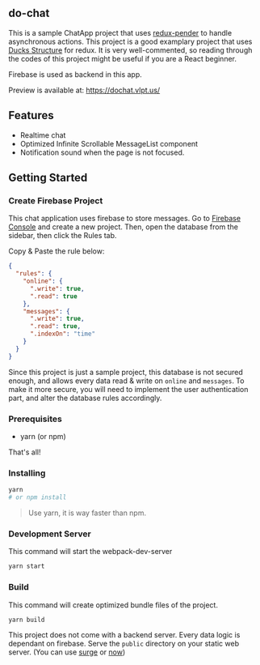 ## do-chat

This is a sample ChatApp project that uses [redux-pender](https://github.com/velopert/redux-pender) to handle asynchronous actions. This project is a good examplary project that uses [Ducks Structure](https://github.com/erikras/ducks-modular-redux) for redux. It is very well-commented, so reading through the codes of this project might be useful if you are a React beginner.

Firebase is used as backend in this app.

Preview is available at: https://dochat.vlpt.us/

## Features

- Realtime chat
- Optimized Infinite Scrollable MessageList component 
- Notification sound when the page is not focused.

## Getting Started

### Create Firebase Project
This chat application uses firebase to store messages. Go to [Firebase Console](https://console.firebase.google.com/?hl=ko) and create a new project. Then, open the database from the sidebar, then click the Rules tab.

Copy & Paste the rule below:

```json
{
  "rules": {
    "online": {
      ".write": true,
      ".read": true
    },
    "messages": {
      ".write": true,
      ".read": true,
      ".indexOn": "time"
    }
  }
}
```

Since this project is just a sample project, this database is not secured enough, and allows every data read & write on `online` and `messages`.  To make it more secure, you will need to implement the user authentication part, and alter the database rules accordingly.

### Prerequisites
- yarn (or npm)

That's all!

### Installing

```sh
yarn
# or npm install
```

> Use yarn, it is way faster than npm.

### Development Server
This command will start the webpack-dev-server
```sh
yarn start
```

### Build
This command will create optimized bundle files of the project.
```sh
yarn build
```

This project does not come with a backend server. Every data logic is dependant on firebase.
Serve the `public` directory on your static web server. (You can use [surge](http://surge.sh/) or [now](http://now.sh/))

